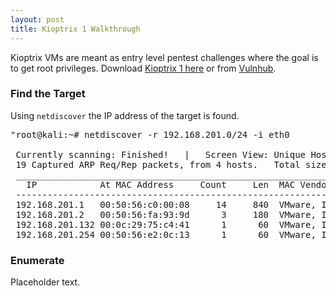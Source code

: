 ```yaml
---
layout: post
title: Kioptrix 1 Walkthrough
---
```


Kioptrix VMs are meant as entry level pentest challenges where the goal is to get root privileges.
Download [Kioptrix 1 here](http://www.kioptrix.com/blog/test-page/) or from [Vulnhub](https://www.vulnhub.com/entry/kioptrix-level-1-1,22/#download).

<h3>Find the Target</h3>

Using <code>netdiscover</code> the IP address of the target is found.

<pre class="console-output">
"root@kali:~# netdiscover -r 192.168.201.0/24 -i eth0

 Currently scanning: Finished!   |   Screen View: Unique Hosts        
 19 Captured ARP Req/Rep packets, from 4 hosts.   Total size: 1140
 _____________________________________________________________________________
   IP            At MAC Address     Count     Len  MAC Vendor / Hostname      
 -----------------------------------------------------------------------------
 192.168.201.1   00:50:56:c0:00:08     14     840  VMware, Inc.
 192.168.201.2   00:50:56:fa:93:9d      3     180  VMware, Inc.
 192.168.201.132 00:0c:29:75:c4:41      1      60  VMware, Inc.
 192.168.201.254 00:50:56:e2:0c:13      1      60  VMware, Inc."
</pre>

<h3>Enumerate</h3>

Placeholder text.
